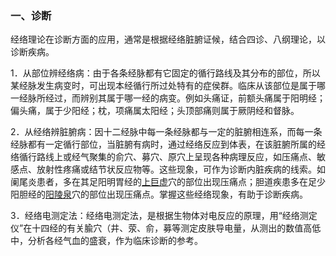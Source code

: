 ### 一、诊断

 经络理论在诊断方面的应用，通常是根据经络脏腑证候，结合四诊、八纲理论，以诊断疾病。

1．从部位辨经络病：由于各条经脉都有它固定的循行路线及其分布的部位，所以某经脉发生病变时，可出现本经循行所过处特有的症侯群。临床从该部位是属于哪一经脉所经过，而辨别其属于哪一经的病变。例如头痛证，前额头痛属于阳明经；偏头痛，属于少阳经；枕，项痛属太阳经；头顶部痛则属于厥阴经和督脉。

2．从经络辨脏腑病：因十二经脉中每一条经脉都与一定的脏腑相连系，而每一条经脉都有一定循行部位，当脏腑有病时，通过经络反应到体表，在该脏腑所属的经络循行路线上或经气聚集的俞穴、募穴、原穴上呈现各种病理反应，如压痛点、敏感点、放射性疼痛或结节状反应物等。这些现象，可作为诊断内脏疾病的线索。如阑尾炎患者，多在其足阳明胃经的[上巨虚](https://www.gmzyjc.com/read/zjs/zjs3.1.1-3-0.1.3.3.37.md)穴的部位出现压痛点；胆道疾患多在足少阳胆经的[阳陵泉](https://www.gmzyjc.com/read/zjs/zjs3.1.9-12-0.0.3.3.34.md)穴的部位出现压痛点。掌握这些经络现象，有助于诊断疾病。

3．经络电测定法：经络电测定法，是根据生物体对电反应的原理，用“经络测定仪”在十四经的有关腧穴（井、荥、俞，募等测定皮肤导电量，从测出的数值高低中，分析各经气血的盛衰，作为临床诊断的参考。
